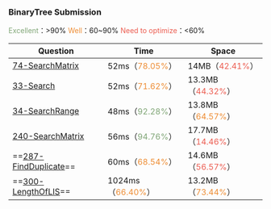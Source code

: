 

### BinaryTree Submission

<font color='80a677'>Excellent</font>：>90%	<font color='ee8d34'>Well</font>：60~90%	<font color='ec5d51'>Need to optimize</font>：<60%	

| Question                                      | Time                                         | Space                                        |
| --------------------------------------------- | -------------------------------------------- | -------------------------------------------- |
| [74-SearchMatrix](./74-SearchMatrix.md)       | 52ms（<font color='ee8d34'>78.05%</font>）   | 14MB（<font color='ec5d51'>42.41%</font>）   |
| [33-Search](33-Search.md)                     | 52ms（<font color='ee8d34'>71.62%</font>）   | 13.3MB（<font color='ec5d51'>44.32%</font>） |
| [34-SearchRange](34-SearchRange.md)           | 48ms（<font color='80a677'>92.28%</font>）   | 13.8MB（<font color='ee8d34'>64.57%</font>） |
| [240-SearchMatrix](240-SearchMatrix.md)       | 56ms（<font color='80a677'>94.76%</font>）   | 17.7MB（<font color='ec5d51'>14.46%</font>） |
| ==[287-FindDuplicate](287-FindDuplicate.md)== | 60ms（<font color='ee8d34'>68.54%</font>）   | 14.6MB（<font color='ec5d51'>56.57%</font>） |
| ==[300-LengthOfLIS](300-LengthOfLIS.md)==     | 1024ms（<font color='ee8d34'>66.40%</font>） | 13.2MB（<font color='ee8d34'>73.44%</font>） |

